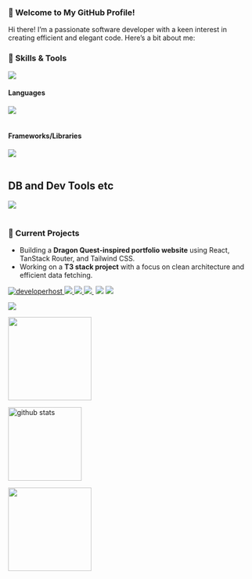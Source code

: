 ### 👋 Welcome to My GitHub Profile!

Hi there! I’m a passionate software developer with a keen interest in creating efficient and elegant code. Here’s a bit about me:

### 🔧 Skills & Tools

![](https://github-readme-stats.vercel.app/api/top-langs?username=bmthd&show_icons=true&locale=en&layout=compact)

#### Languages

<img src="https://skillicons.dev/icons?i=js,typescript,html,css," /> <br /><br />

#### Frameworks/Libraries

<img src="https://skillicons.dev/icons?i=react,nextjs,vue,nuxtjs,nodejs,pnpm,bun,vite,vitest,jest,prisma,tailwind,vuetify,threejs," /> <br /><br />

## DB and Dev Tools etc

<img src="https://skillicons.dev/icons?i=graphql,mysql,postgresql,supabase,docker,git,github,vscode,cloudflare,vercel,linux,aws,azure," /> <br /><br />


### 🚀 Current Projects
- Building a **Dragon Quest-inspired portfolio website** using React, TanStack Router, and Tailwind CSS.
- Working on a **T3 stack project** with a focus on clean architecture and efficient data fetching.

[ ![developerhost](https://komarev.com/ghpvc/?username=developerhost)
](https://github.com/developerhost/developerhost/)
[![](https://img.shields.io/github/followers/developerhost?label=follow&logo=github&style=flat)
](https://github.com/developerhost)
[![](https://qiita-badge.apiapi.app/s/miwashutaro0611/posts.svg)
](http://qiita.com/app_js)
[![](https://qiita-badge.apiapi.app/s/miwashutaro0611/contributions.svg)
](http://qiita.com/app_js)
[![]()]()
[![](https://zenn.badge.nikaera.com/s/dirtyman/articles?style=plastic)](https://zenn.dev/dirtyman/articles)
[![](https://zenn.badge.nikaera.com/s/dirtyman/likes?style=plastic)](https://zenn.dev/dirtyman)

![](https://github-profile-summary-cards.vercel.app/api/cards/profile-details?username=developerhost&theme=tokyonight)

<p align="left">
<a href="https://github.com/developerhost">
  <img height="170px" src="https://github-readme-stats.vercel.app/api?username=developerhost&count_private=true&show_icons=true&theme=tokyonight" />
</a>
</p>

<p align="left">
<a href="https://github.com/developerhost">
  <img alt="github stats" height="150px" src="https://github-readme-streak-stats.herokuapp.com/?user=developerhost&count_private=true&show_icons=true&theme=tokyonight" />
</a>
</p>

<p align="left">
<a href="https://github.com/developerhost">
  <img height="170px" src="https://github-readme-stats.vercel.app/api/top-langs/?username=developerhost&layout=compact&theme=tokyonight" />
</a>
</p>
